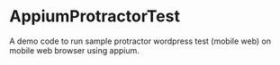 # AppiumProtractorTest
A demo code to run sample protractor  wordpress test (mobile web) on mobile web browser using appium.
